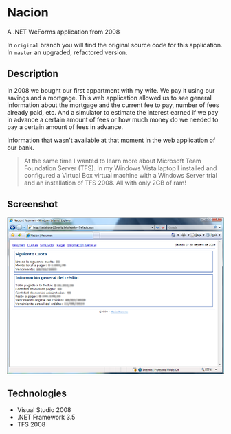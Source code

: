 # Nacion

A .NET WeForms application from 2008


In `original` branch you will find the original source code for this application. In `master` an upgraded, refactored version.

## Description 

In 2008 we bought our first appartment with my wife. We pay it using our savings and a mortgage. This web application allowed us to see general information about the mortgage and the current fee to pay, number of fees already paid, etc. And a simulator to estimate the interest earned if we pay in advance a certain amount of fees or how much money do we needed to pay a certain amount of fees in advance.

Information that wasn't available at that moment in the web application of our bank.

> At the same time I wanted to learn more about Microsoft Team Foundation Server (TFS). In my Windows Vista laptop I installed and configured a Virtual Box virtual machine with a Windows Server trial and an installation of TFS 2008. All with only 2GB of ram!

## Screenshot

![screenshot](https://raw.githubusercontent.com/mamcer/nacion/master/doc/screenshot.png)

## Technologies

- Visual Studio 2008
- .NET Framework 3.5
- TFS 2008